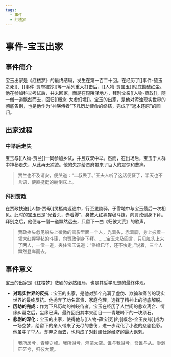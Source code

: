 ```yaml
---
tags:
  - 事件
  - 红楼梦
---
```


# 事件-宝玉出家

## 事件简介

宝玉出家是《红楼梦》的最终结局，发生在第一百二十回。在经历了[[事件-黛玉之死]]、[[事件-贾府被抄]]等一系列重大打击后，[[人物-贾宝玉]]彻底勘破红尘。他在参加科举考试后，并未回家，而是在毘陵驿地方，拜别父亲[[人物-贾政]]，随一僧一道飘然而去，回归[[概念-太虚幻境]]。宝玉的出家，是他对污浊现实世界的彻底告别，也是他作为“神瑛侍者”下凡历劫使命的终结，完成了“返本还原”的回归。

## 出家过程

### 中举后走失
宝玉与[[人物-贾兰]]一同参加乡试，并且双双中举。然而，在出场后，宝玉于人群中神秘走失，从此再无踪迹。他的失踪给贾府带来了巨大的震惊和悲痛。
> 贾兰也不及请安，便哭道：“二叔丢了。”王夫人听了这话便怔了，半天也不言语，便直挺挺的躺倒床上。

### 拜别贾政
在贾政扶送[[人物-贾母]]灵柩南返途中，行至毘陵驿，于雪地中与宝玉最后一次相见。此时的宝玉已是“光着头，赤着脚”，身披大红猩猩毡斗篷，向贾政倒身下拜。拜别之后，他便与一僧一道飘然远去，只留下一曲《归彼大荒》的歌声。
> 贾政抬头忽见船头上微微的雪影里面一个人，光着头，赤着脚，身上披着一领大红猩猩毡的斗篷，向贾政倒身下拜。……宝玉未及回言，只见舡头上来了两人，一僧一道，夹住宝玉说道：“俗缘已毕，还不快走。”说着，三个人飘然登岸而去。

## 事件意义

宝玉的出家是《红楼梦》悲剧的必然结局，也是其哲学思想的最终体现。

*   **对现实世界的反抗**：宝玉的出家，是他对那个充满了虚伪、欺骗和痛苦的现实世界的最终反抗。他抛弃了功名富贵、家庭伦理，选择了精神上的彻底解脱。
*   **历劫的完成**：作为下凡历劫的神瑛侍者，宝玉在经历了人世间的悲欢离合、情缘纠葛之后，尘缘已满，最终回归其本来面目——青埂峰下的一块顽石。
*   **悲剧的深化**：宝玉的出家，使得他与[[人物-薛宝钗]]的[[概念-金玉良缘]]成为一场空梦，给留下的亲人带来了无尽的悲伤，进一步深化了小说的悲剧色彩。他虽中了举人，却弃之而去，也构成了对封建仕途经济的最大讽刺。

> 我所居兮，青埂之峰。我所游兮，鸿蒙太空。谁与我游兮，吾谁与从。渺渺茫茫兮，归彼大荒。
